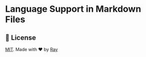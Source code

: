 # Language Support in Markdown Files

## 📝 License

[MIT](./LICENSE). Made with ❤️ by [Ray](https://github.com/so1ve)

